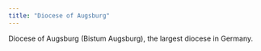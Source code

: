 ```yaml
---
title: "Diocese of Augsburg"
---
```


Diocese of Augsburg (Bistum Augsburg), the largest diocese in Germany.
